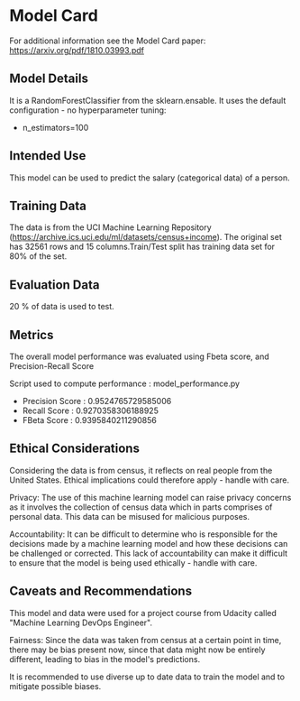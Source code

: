 # Model Card

For additional information see the Model Card paper: https://arxiv.org/pdf/1810.03993.pdf

## Model Details

It is a RandomForestClassifier from the sklearn.ensable. It uses the default configuration - no hyperparameter tuning:

- n_estimators=100

## Intended Use

This model can be used to predict the salary (categorical data) of a person.

## Training Data

The data is from the UCI Machine Learning Repository (https://archive.ics.uci.edu/ml/datasets/census+income). The original set has 32561 rows and 15 columns.Train/Test split has training data set for 80% of the set.

## Evaluation Data

20 % of data is used to test.

## Metrics

The overall model performance was evaluated using Fbeta score, and Precision-Recall Score

Script used to compute performance : model_performance.py

- Precision Score : 0.9524765729585006
- Recall Score : 0.9270358306188925
- FBeta Score : 0.9395840211290856

## Ethical Considerations

Considering the data is from census, it reflects on real people from the United States. Ethical implications could therefore apply - handle with care.

Privacy: The use of this machine learning model can raise privacy concerns as it involves the collection of census data which in parts comprises of personal data. This data can be misused for malicious purposes. 

Accountability: It can be difficult to determine who is responsible for the decisions made by a machine learning model and how these decisions can be challenged or corrected. This lack of accountability can make it difficult to ensure that the model is being used ethically - handle with care.

## Caveats and Recommendations

This model and data were used for a project course from Udacity called "Machine Learning DevOps Engineer".

Fairness: Since the data was taken from census at a certain point in time, there may be bias present now, since that data might now be entirely different, leading to bias in the model's predictions.

It is recommended to use diverse up to date data to train the model and to mitigate possible biases.
